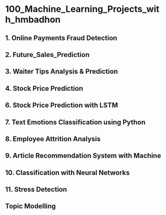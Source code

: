 # 100_Machine_Learning_Projects_with_hmbadhon
 
## 1. Online Payments Fraud Detection

## 2. Future_Sales_Prediction

## 3. Waiter Tips Analysis & Prediction

## 4. Stock Price Prediction

## 6. Stock Price Prediction with LSTM

## 7. Text Emotions Classification using Python

## 8. Employee Attrition Analysis

## 9. Article Recommendation System with Machine

## 10. Classification with Neural Networks

## 11. Stress Detection

## Topic Modelling
